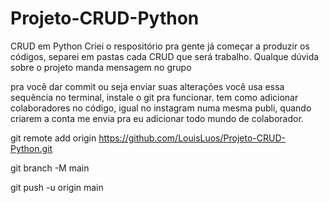# Projeto-CRUD-Python
CRUD em Python
Criei o respositório pra gente já começar a produzir os códigos, separei em pastas cada CRUD que será trabalho.
Qualque dúvida sobre o projeto manda mensagem no grupo





pra você dar commit ou seja enviar suas alterações você usa essa sequência no terminal, instale o git pra funcionar.
tem como adicionar colaboradores no código, igual no instagram numa mesma publi, quando criarem a conta me envia pra eu adicionar todo mundo de
colaborador.


git remote add origin https://github.com/LouisLuos/Projeto-CRUD-Python.git

git branch -M main

git push -u origin main